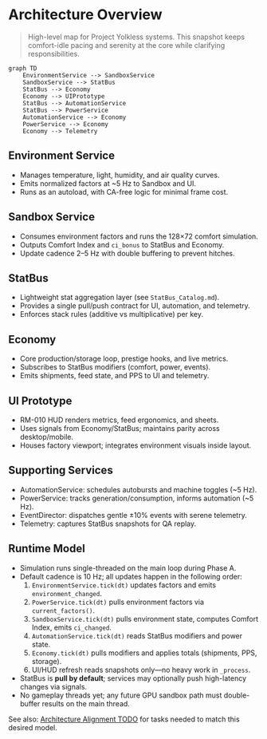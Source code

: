 # Architecture Overview

> High-level map for Project Yolkless systems. This snapshot keeps comfort-idle pacing and serenity at the core while clarifying responsibilities.

```mermaid
graph TD
    EnvironmentService --> SandboxService
    SandboxService --> StatBus
    StatBus --> Economy
    Economy --> UIPrototype
    StatBus --> AutomationService
    StatBus --> PowerService
    AutomationService --> Economy
    PowerService --> Economy
    Economy --> Telemetry
```

## Environment Service
- Manages temperature, light, humidity, and air quality curves.
- Emits normalized factors at ~5 Hz to Sandbox and UI.
- Runs as an autoload, with CA-free logic for minimal frame cost.

## Sandbox Service
- Consumes environment factors and runs the 128×72 comfort simulation.
- Outputs Comfort Index and `ci_bonus` to StatBus and Economy.
- Update cadence 2–5 Hz with double buffering to prevent hitches.

## StatBus
- Lightweight stat aggregation layer (see `StatBus_Catalog.md`).
- Provides a single pull/push contract for UI, automation, and telemetry.
- Enforces stack rules (additive vs multiplicative) per key.

## Economy
- Core production/storage loop, prestige hooks, and live metrics.
- Subscribes to StatBus modifiers (comfort, power, events).
- Emits shipments, feed state, and PPS to UI and telemetry.

## UI Prototype
- RM-010 HUD renders metrics, feed ergonomics, and sheets.
- Uses signals from Economy/StatBus; maintains parity across desktop/mobile.
- Houses factory viewport; integrates environment visuals inside layout.

## Supporting Services
- AutomationService: schedules autobursts and machine toggles (~5 Hz).
- PowerService: tracks generation/consumption, informs automation (~5 Hz).
- EventDirector: dispatches gentle ±10% events with serene telemetry.
- Telemetry: captures StatBus snapshots for QA replay.

## Runtime Model
- Simulation runs single-threaded on the main loop during Phase A.
- Default cadence is 10 Hz; all updates happen in the following order:
  1. `EnvironmentService.tick(dt)` updates factors and emits `environment_changed`.
  2. `PowerService.tick(dt)` pulls environment factors via `current_factors()`.
  3. `SandboxService.tick(dt)` pulls environment state, computes Comfort Index, emits `ci_changed`.
  4. `AutomationService.tick(dt)` reads StatBus modifiers and power state.
  5. `Economy.tick(dt)` pulls modifiers and applies totals (shipments, PPS, storage).
  6. UI/HUD refresh reads snapshots only—no heavy work in `_process`.
- StatBus is **pull by default**; services may optionally push high-latency changes via signals.
- No gameplay threads yet; any future GPU sandbox path must double-buffer results on the main thread.

See also: [Architecture Alignment TODO](Implementation_TODO.md) for tasks needed to match this desired model.
